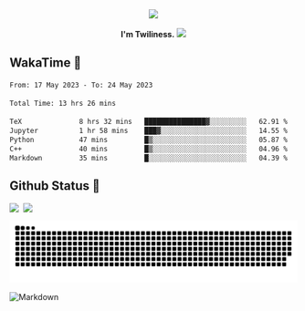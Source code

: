 <div align="center">
<img src="https://images.weserv.nl/?url=avatars.githubusercontent.com/u/10475770?v=4&h=360&w=360&fit=cover&mask=circle&maxage=7d"/>
</div>

<div align="center">

**I'm Twiliness.** <a href="https://github.com/DarkHighness"><img src="https://media.giphy.com/media/hvRJCLFzcasrR4ia7z/giphy.gif" width="5%"></a>

</div>

## WakaTime 🧐

<!--START_SECTION:waka-->

```text
From: 17 May 2023 - To: 24 May 2023

Total Time: 13 hrs 26 mins

TeX              8 hrs 32 mins   ███████████████▓░░░░░░░░░   62.91 %
Jupyter          1 hr 58 mins    ███▓░░░░░░░░░░░░░░░░░░░░░   14.55 %
Python           47 mins         █▒░░░░░░░░░░░░░░░░░░░░░░░   05.87 %
C++              40 mins         █▒░░░░░░░░░░░░░░░░░░░░░░░   04.96 %
Markdown         35 mins         █░░░░░░░░░░░░░░░░░░░░░░░░   04.39 %
```

<!--END_SECTION:waka-->

## Github Status 🥰

<div style="display: flex; gap: 8px;">
<img src="https://github-readme-stats.vercel.app/api?username=DarkHighness&count_private=true&show_icons=true&hide_border=true"/>
<img src="https://github-readme-stats.vercel.app/api/top-langs/?username=DarkHighness&hide_border=true"/>
</div>

<!-- ![3D-Profile](https://raw.githubusercontent.com/DarkHighness/DarkHighness/master/profile-3d-contrib/profile-south-season-animate.svg) -->

![Snake-Profile](https://raw.githubusercontent.com/DarkHighness/DarkHighness/master/dist/github-snake.svg)

 ![Markdown](https://img.shields.io/badge/markdown%20💘-%23000000.svg?style=for-the-badge&logo=markdown&logoColor=white)


